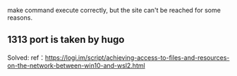 make command execute correctly, but the site can't be reached for some reasons.

## 1313 port is taken by hugo

Solved: ref：https://logi.im/script/achieving-access-to-files-and-resources-on-the-network-between-win10-and-wsl2.html
